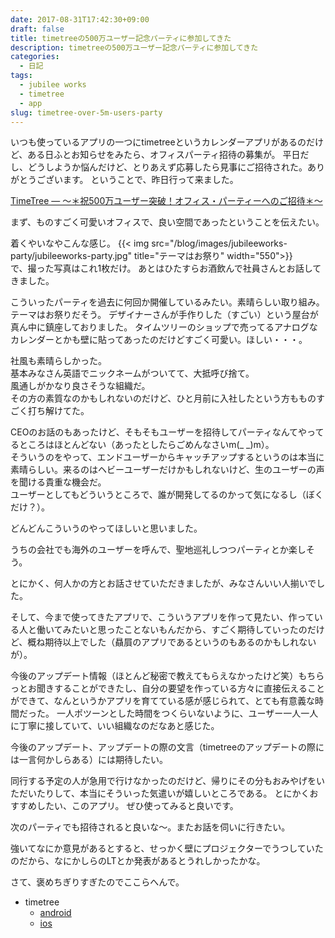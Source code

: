 ```yaml
---
date: 2017-08-31T17:42:30+09:00
draft: false
title: timetreeの500万ユーザー記念パーティに参加してきた
description: timetreeの500万ユーザー記念パーティに参加してきた
categories:
  - 日記
tags:
  - jubilee works
  - timetree
  - app
slug: timetree-over-5m-users-party
---
```


いつも使っているアプリの一つにtimetreeというカレンダーアプリがあるのだけど、ある日ふとお知らせをみたら、オフィスパーティ招待の募集が。
平日だし、どうしようか悩んだけど、とりあえず応募したら見事にご招待された。ありがとうございます。
ということで、昨日行って来ました。

[TimeTree — 〜＊祝500万ユーザー突破！オフィス・パーティーへのご招待＊〜](http://blog.timetreeapp.com/post/163630274952/%E7%A5%9D500%E4%B8%87%E3%83%A6%E3%83%BC%E3%82%B6%E3%83%BC%E7%AA%81%E7%A0%B4%E3%82%AA%E3%83%95%E3%82%A3%E3%82%B9%E3%83%91%E3%83%BC%E3%83%86%E3%82%A3%E3%83%BC%E3%81%B8%E3%81%AE%E3%81%94%E6%8B%9B%E5%BE%85)


まず、ものすごく可愛いオフィスで、良い空間であったということを伝えたい。

着くやいなやこんな感じ。
{{< img src="/blog/images/jubileeworks-party/jubileeworks-party.jpg" title="テーマはお祭り" width="550">}}  
で、撮った写真はこれ1枚だけ。
あとはひたすらお酒飲んで社員さんとお話してきました。

こういったパーティを過去に何回か開催しているみたい。素晴らしい取り組み。
テーマはお祭りだそう。
デザイナーさんが手作りした（すごい）という屋台が真ん中に鎮座しておりました。
タイムツリーのショップで売ってるアナログなカレンダーとかも壁に貼ってあったのだけどすごく可愛い。ほしい・・・。

社風も素晴らしかった。  
基本みなさん英語でニックネームがついてて、大抵呼び捨て。  
風通しがかなり良さそうな組織だ。  
その方の素質なのかもしれないのだけど、ひと月前に入社したという方もものすごく打ち解けてた。

CEOのお話のもあったけど、そもそもユーザーを招待してパーティなんてやってるところはほとんどない（あったとしたらごめんなさいm(_ _)m）。  
そういうのをやって、エンドユーザーからキャッチアップするというのは本当に素晴らしい。来るのはヘビーユーザーだけかもしれないけど、生のユーザーの声を聞ける貴重な機会だ。  
ユーザーとしてもどういうところで、誰が開発してるのかって気になるし（ぼくだけ？）。

どんどんこういうのやってほしいと思いました。

うちの会社でも海外のユーザーを呼んで、聖地巡礼しつつパーティとか楽しそう。

とにかく、何人かの方とお話させていただきましたが、みなさんいい人揃いでした。

そして、今まで使ってきたアプリで、こういうアプリを作って見たい、作っている人と働いてみたいと思ったことないもんだから、すごく期待していったのだけど、概ね期待以上でした（贔屓のアプリであるというのもあるのかもしれないが）。

今後のアップデート情報（ほとんど秘密で教えてもらえなかったけど笑）もちらっとお聞きすることができたし、自分の要望を作っている方々に直接伝えることができて、なんというかアプリを育てている感が感じられて、とても有意義な時間だった。
一人ポツーンとした時間をつくらいないように、ユーザー一人一人に丁寧に接していて、いい組織なのだなあと感じた。

今後のアップデート、アップデートの際の文言（timetreeのアップデートの際には一言何かしらある）には期待したい。

同行する予定の人が急用で行けなかったのだけど、帰りにその分もおみやげをいただいたりして、本当にそういった気遣いが嬉しいところである。
とにかくおすすめしたい、このアプリ。
ぜひ使ってみると良いです。

次のパーティでも招待されると良いな〜。またお話を伺いに行きたい。

強いてなにか意見があるとすると、せっかく壁にプロジェクターでうつしていたのだから、なにかしらのLTとか発表があるとうれしかったかな。

さて、褒めちぎりすぎたのでここらへんで。


* timetree
    * [android](https://play.google.com/store/apps/details?id=works.jubilee.timetree)
    * [ios](https://itunes.apple.com/jp/app/timetree-タイムツリー-家族やカップルのためのスケジュール共有カレンダー/id952578473)
